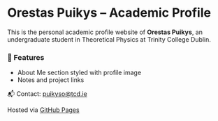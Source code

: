 # Orestas Puikys – Academic Profile

This is the personal academic profile website of **Orestas Puikys**, an undergraduate student in Theoretical Physics at Trinity College Dublin.

### 🧠 Features
- About Me section styled with profile image
- Notes and project links

📬 Contact: [puikyso@tcd.ie](mailto:puikyso@tcd.ie)

Hosted via [GitHub Pages](https://pages.github.com/)

